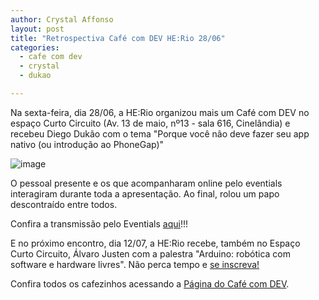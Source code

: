 ```yaml
---
author: Crystal Affonso
layout: post
title: "Retrospectiva Café com DEV HE:Rio 28/06"
categories:
  - cafe com dev
  - crystal
  - dukao

---
```


Na sexta-feira, dia 28/06, a HE:Rio organizou mais um Café com DEV no espaço Curto Circuito (Av. 13 de maio, nº13 - sala 616, Cinelândia) e recebeu Diego Dukão com o tema "Porque você não deve fazer seu app nativo (ou introdução ao PhoneGap)"

<!--more-->

![image](/blog/images/posts/2013-07-12/presentes.JPG)

O pessoal presente e os que acompanharam online pelo eventials interagiram durante toda a apresentação. Ao final, rolou um papo descontraído entre todos.

Confira a transmissão pelo Eventials [aqui](https://t.co/nWp9JS9zxP)!!!

E no próximo encontro, dia 12/07, a HE:Rio recebe, também no Espaço Curto Circuito, Álvaro Justen com a palestra "Arduino: robótica com software e hardware livres". Não perca tempo e [se inscreva!](https://docs.google.com/a/helabs.com.br/forms/d/1gFeRHBktciPMjnvjtRYfVqN9DQqTQnMukM_FNARtHis/viewform)

Confira todos os cafezinhos acessando a [Página do Café com DEV](http://helabs.com.br/eventos/cafe-com-dev/).
